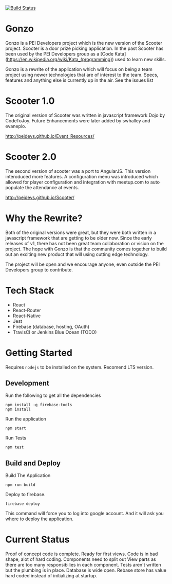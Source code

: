 [![Build Status](https://travis-ci.org/peidevs/Gonzo.svg?branch=master)](https://travis-ci.org/peidevs/Gonzo)
# Gonzo
Gonzo is a PEI Developers project which is the new version of the Scooter project. Scooter is a door prize picking application. In the past Scooter has been used by the PEI Developers group as a [Code Kata] (https://en.wikipedia.org/wiki/Kata_(programming)) used to learn new skills.

Gonzo is a rewrite of the application which will focus on being a team project using newer technologies that are of interest to the team. Specs, features and anything else is currently up in the air. See the issues list 

# Scooter 1.0
The original version of Scooter was written in javascript framework Dojo by CodeToJoy. Future Enhancements were later added by swhalley and evanepio.

http://peidevs.github.io/Event_Resources/


# Scooter 2.0
The second version of scooter was a port to AngularJS. This version interoduced more features. A configuration menu was introduced which allowed for player configuration and integration with meetup.com to auto populate the attendance at events.

http://peidevs.github.io/Scooter/

# Why the Rewrite?
Both of the original versions were great, but they were both written in a javascript framework that are getting to be older now. Since the early releases of v1, there has not been great team collaboration or vision on the project. The hope with Gonzo is that the community comes together to build out an exciting new product that will using cutting edge technology. 

The project will be open and we encourage anyone, even outside the PEI Developers group to contribute.

# Tech Stack
   * React
   * React-Router
   * React-Native
   * Jest
   * Firebase (database, hosting, OAuth)
   * TravisCI or Jenkins Blue Ocean (TODO)

# Getting Started
Requires `nodejs` to be installed on the system. Recomend LTS version.

## Development
Run the following to get all the dependencies
```
npm install -g firebase-tools
npm install
```

Run the application
```
npm start
```

Run Tests
```
npm test
```

## Build and Deploy 
Build The Application
```
npm run build
```

Deploy to firebase. 
```
firebase deploy
```
This command will force you to log into google account. And it will ask you where to deploy the application.

# Current Status
Proof of concept code is complete. Ready for first views. Code is in bad shape, alot of hard coding. Components need to split out View parts as there are too many responsibilies in each component. Tests aren't written but the plumbing is in place. Database is wide open. Rebase store has value hard coded instead of initializing at startup. 
